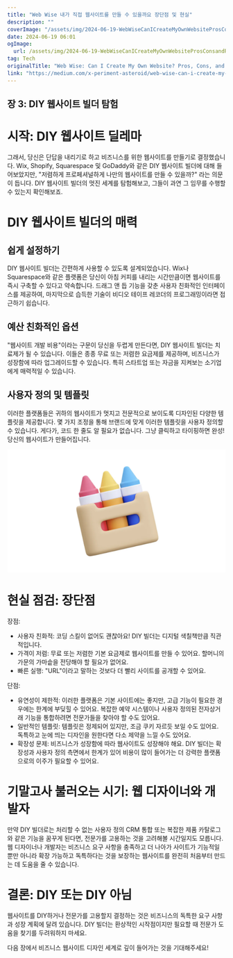 ```yaml
---
title: "Web Wise 내가 직접 웹사이트를 만들 수 있을까요 장단점 및 현실"
description: ""
coverImage: "/assets/img/2024-06-19-WebWiseCanICreateMyOwnWebsiteProsConsandRealities_0.png"
date: 2024-06-19 06:01
ogImage: 
  url: /assets/img/2024-06-19-WebWiseCanICreateMyOwnWebsiteProsConsandRealities_0.png
tag: Tech
originalTitle: "Web Wise: Can I Create My Own Website? Pros, Cons, and Realities"
link: "https://medium.com/x-periment-asteroid/web-wise-can-i-create-my-own-website-pros-cons-and-realities-e38c7a348291"
---
```



## 장 3: DIY 웹사이트 빌더 탐험

# 시작: DIY 웹사이트 딜레마

그래서, 당신은 단답을 내리기로 하고 비즈니스를 위한 웹사이트를 만들기로 결정했습니다. Wix, Shopify, Squarespace 및 GoDaddy와 같은 DIY 웹사이트 빌더에 대해 들어보았지만, "저렴하게 프로페셔널하게 나만의 웹사이트를 만들 수 있을까?" 라는 의문이 듭니다. DIY 웹사이트 빌더의 멋진 세계를 탐험해보고, 그들이 과연 그 임무를 수행할 수 있는지 확인해보죠.

# DIY 웹사이트 빌더의 매력

<div class="content-ad"></div>

## 쉽게 설정하기

DIY 웹사이트 빌더는 간편하게 사용할 수 있도록 설계되었습니다. Wix나 Squarespace와 같은 플랫폼은 당신이 아침 커피를 내리는 시간만큼이면 웹사이트를 즉시 구축할 수 있다고 약속합니다. 드래그 앤 듭 기능을 갖춘 사용자 친화적인 인터페이스를 제공하여, 마지막으로 습득한 기술이 비디오 테이프 레코더의 프로그래밍이라면 접근하기 쉽습니다.

## 예산 친화적인 옵션

"웹사이트 개발 비용"이라는 구문이 당신을 두렵게 만든다면, DIY 웹사이트 빌더는 치료제가 될 수 있습니다. 이들은 종종 무료 또는 저렴한 요금제를 제공하며, 비즈니스가 성장함에 따라 업그레이드할 수 있습니다. 특히 스타트업 또는 자금을 지켜보는 소기업에게 매력적일 수 있습니다.

<div class="content-ad"></div>

## 사용자 정의 및 템플릿

이러한 플랫폼들은 귀하의 웹사이트가 멋지고 전문적으로 보이도록 디자인된 다양한 템플릿을 제공합니다. 몇 가지 조정을 통해 브랜드에 맞게 이러한 템플릿을 사용자 정의할 수 있습니다. 게다가, 코드 한 줄도 알 필요가 없습니다. 그냥 클릭하고 타이핑하면 완성! 당신의 웹사이트가 만들어집니다.

![웹사이트](/assets/img/2024-06-19-WebWiseCanICreateMyOwnWebsiteProsConsandRealities_0.png)

# 현실 점검: 장단점

<div class="content-ad"></div>

장점:

- 사용자 친화적: 코딩 스킬이 없어도 괜찮아요! DIY 빌더는 디지털 색칠책만큼 직관적입니다.
- 가격이 저렴: 무료 또는 저렴한 기본 요금제로 웹사이트를 만들 수 있어요. 할머니의 가문의 가마솥을 전당해야 할 필요가 없어요.
- 빠른 실행: "URL"이라고 말하는 것보다 더 빨리 사이트를 공개할 수 있어요.

단점:

- 유연성이 제한적: 이러한 플랫폼은 기본 사이트에는 좋지만, 고급 기능이 필요한 경우에는 한계에 부딪힐 수 있어요. 복잡한 예약 시스템이나 사용자 정의된 전자상거래 기능을 통합하려면 전문가들을 찾아야 할 수도 있어요.
- 일반적인 템플릿: 템플릿은 정제되어 있지만, 조금 쿠키 자르듯 보일 수도 있어요. 독특하고 눈에 띄는 디자인을 원한다면 다소 제약을 느낄 수도 있어요.
- 확장성 문제: 비즈니스가 성장함에 따라 웹사이트도 성장해야 해요. DIY 빌더는 확장성과 사용자 정의 측면에서 한계가 있어 비용이 많이 들어가는 더 강력한 플랫폼으로의 이주가 필요할 수 있어요.

<div class="content-ad"></div>

# 기말고사 불러오는 시기: 웹 디자이너와 개발자

만약 DIY 빌더로는 처리할 수 없는 사용자 정의 CRM 통합 또는 복잡한 제품 카탈로그와 같은 기능을 꿈꾸게 된다면, 전문가를 고용하는 것을 고려해볼 시간일지도 모릅니다. 웹 디자이너나 개발자는 비즈니스 요구 사항을 충족하고 더 나아가 사이트가 기능적일 뿐만 아니라 확장 가능하고 독특하다는 것을 보장하는 웹사이트를 완전히 처음부터 만드는 데 도움을 줄 수 있습니다.

# 결론: DIY 또는 DIY 아님

웹사이트를 DIY하거나 전문가를 고용할지 결정하는 것은 비즈니스의 독특한 요구 사항과 성장 계획에 달려 있습니다. DIY 빌더는 환상적인 시작점이지만 필요할 때 전문가 도움을 찾기를 두려워하지 마세요.

<div class="content-ad"></div>

다음 장에서 비즈니스 웹사이트 디자인 세계로 깊이 들어가는 것을 기대해주세요!